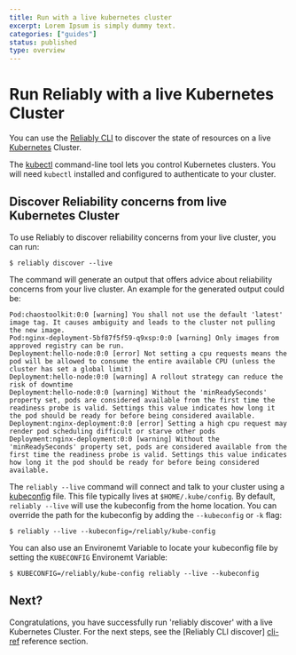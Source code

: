 ```yaml
---
title: Run with a live kubernetes cluster
excerpt: Lorem Ipsum is simply dummy text.
categories: ["guides"]
status: published
type: overview
---
```

# Run Reliably with a live Kubernetes Cluster

You can use the [Reliably CLI][reliablyCLI] to discover the state of resources
on a live [Kubernetes](https://kubernetes.io/docs/home/) Cluster.

The [kubectl](https://kubernetes.io/docs/reference/kubectl/overview/)
command-line tool lets you control Kubernetes clusters. You will need `kubectl`
installed and configured to authenticate to your cluster.

[reliablyCLI]: https://github.com/reliablyhq/cli/

## Discover Reliability concerns from live Kubernetes Cluster

To use Reliably to discover reliability concerns from your live cluster, you can
run:

```
$ reliably discover --live
```

The command will generate an output that offers advice about reliability concerns from your live cluster. An example for the generated output could be:

```
Pod:chaostoolkit:0:0 [warning] You shall not use the default 'latest' image tag. It causes ambiguity and leads to the cluster not pulling the new image.
Pod:nginx-deployment-5bf87f5f59-q9xsp:0:0 [warning] Only images from approved registry can be run.
Deployment:hello-node:0:0 [error] Not setting a cpu requests means the pod will be allowed to consume the entire available CPU (unless the cluster has set a global limit)
Deployment:hello-node:0:0 [warning] A rollout strategy can reduce the risk of downtime
Deployment:hello-node:0:0 [warning] Without the 'minReadySeconds' property set, pods are considered available from the first time the readiness probe is valid. Settings this value indicates how long it the pod should be ready for before being considered available.
Deployment:nginx-deployment:0:0 [error] Setting a high cpu request may render pod scheduling difficult or starve other pods
Deployment:nginx-deployment:0:0 [warning] Without the 'minReadySeconds' property set, pods are considered available from the first time the readiness probe is valid. Settings this value indicates how long it the pod should be ready for before being considered available.
```

The `reliably --live` command will connect and talk to your cluster using a
 [kubeconfig][kubeconfig] file. This file typically lives at
 `$HOME/.kube/config`. By default, `reliably --live` will use the kubeconfig
 from the home location. You can override the path for the kubeconfig by adding
 the `--kubeconfig` or `-k` flag:

```
$ reliably --live --kubeconfig=/reliably/kube-config
```
You can also use an Environemt Variable to locate your kubeconfig file by
setting the `KUBECONFIG` Environemt Variable:

```
$ KUBECONFIG=/reliably/kube-config reliably --live --kubeconfig
```

## Next?

Congratulations, you have successfully run 'reliably discover' with a live
 Kubernetes Cluster. For the next steps, see the [Reliably CLI discover]
 [cli-ref] reference section.

[cli-ref]: /docs/reference/cli/reliably-discover/

[kubeconfig]: https://kubernetes.io/docs/concepts/configuration/organize-cluster-access-kubeconfig/
